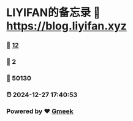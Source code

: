 # LIYIFAN的备忘录 :link: https://blog.liyifan.xyz 
### :page_facing_up: [12](https://blog.liyifan.xyz/tag.html) 
### :speech_balloon: 2 
### :hibiscus: 50130 
### :alarm_clock: 2024-12-27 17:40:53 
### Powered by :heart: [Gmeek](https://github.com/Meekdai/Gmeek)
